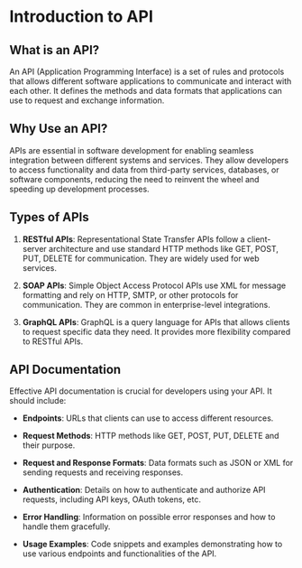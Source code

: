 # Introduction to API

## What is an API?

An API (Application Programming Interface) is a set of rules and protocols that allows different software applications to communicate and interact with each other. It defines the methods and data formats that applications can use to request and exchange information.

## Why Use an API?

APIs are essential in software development for enabling seamless integration between different systems and services. They allow developers to access functionality and data from third-party services, databases, or software components, reducing the need to reinvent the wheel and speeding up development processes.

## Types of APIs

1. **RESTful APIs**: Representational State Transfer APIs follow a client-server architecture and use standard HTTP methods like GET, POST, PUT, DELETE for communication. They are widely used for web services.
   
2. **SOAP APIs**: Simple Object Access Protocol APIs use XML for message formatting and rely on HTTP, SMTP, or other protocols for communication. They are common in enterprise-level integrations.
   
3. **GraphQL APIs**: GraphQL is a query language for APIs that allows clients to request specific data they need. It provides more flexibility compared to RESTful APIs.

## API Documentation

Effective API documentation is crucial for developers using your API. It should include:

- **Endpoints**: URLs that clients can use to access different resources.
  
- **Request Methods**: HTTP methods like GET, POST, PUT, DELETE and their purpose.
  
- **Request and Response Formats**: Data formats such as JSON or XML for sending requests and receiving responses.
  
- **Authentication**: Details on how to authenticate and authorize API requests, including API keys, OAuth tokens, etc.
  
- **Error Handling**: Information on possible error responses and how to handle them gracefully.
  
- **Usage Examples**: Code snippets and examples demonstrating how to use various endpoints and functionalities of the API.


